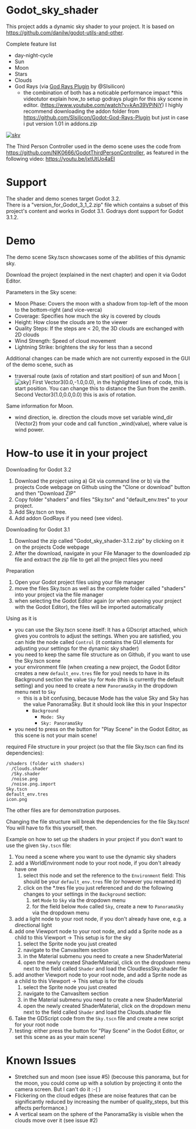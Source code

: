 # Godot_sky_shader
This project adds a dynamic sky shader to your project. It is based on https://github.com/danilw/godot-utils-and-other.

Complete feature list
* day-night-cycle
* Sun
* Moon
* Stars
* Clouds
* God Rays (via [God Rays Plugin](https://github.com/SIsilicon/Godot-God-Rays-Plugin) by @SIsilicon)
  * the combination of both has a noticable performance impact
     *this videotutor explain how_to setup godrays plugin for this sky scene in editor. (https://www.youtube.com/watch?v=kAn39VPiNjY)
     I highly recommend downloading the addon folder from https://github.com/SIsilicon/Godot-God-Rays-Plugin
     but just in case i put version 1.01 in addons.zip


[![sky](https://github.com/Lexpartizan/Godot_sky_shader/blob/master/images/preview.jpg)](https://www.youtube.com/watch?v=fzUHa1BbOd4) 

The Third Person Controller used in the demo scene uses the code from https://github.com/NIK0666/GodotThirdPersonController, as featured in the following video: https://youtu.be/jxtUtUo4aEI

# Support

The shader and demo scenes target Godot 3.2.  
There is a "version_for_Godot_3_1_2.zip" file which contains a subset of this project's content and works in Godot 3.1. Godrays dont support for Godot 3.1.2.
# Demo

The demo scene Sky.tscn showcases some of the abilities of this dynamic sky.

Download the project (explained in the next chapter) and open it via Godot Editor.

Parameters in the Sky scene:
* Moon Phase: Covers the moon with a shadow from top-left of the moon to the bottom-right (and vice-verca)
* Coverage: Specifies how much the sky is covered by clouds
* Height: How close the clouds are to the viewer
* Quality Steps: If the steps are < 20, the 3D clouds are exchanged with 2D clouds
* Wind Strength: Speed of cloud movement
* Lightning Strike: brightens the sky for less than a second

Additional changes can be made which are not currently exposed in the GUI of the demo scene, such as
* traversal route (axis of rotation and start position) of sun and Moon
[![sky](https://github.com/Lexpartizan/Godot_sky_shader/blob/master/images/sun_moon.jpg)]
First Vector3(0.0,-1.0,0.0), in the highlighted lines of code, this is start position. You can change this to distance the Sun from the zenith.
Second Vector3(1.0,0.0,0.0) this is axis of rotation.

Same information for Moon.
* wind direction, ie. direction the clouds move
set variable wind_dir (Vector2) from your code and call function _wind(value), where value is wind power.

# How-to use it in your project

Downloading for Godot 3.2
1. Download the project using a) Git via command line or b) via the projects Code webpage on Github using the "Clone or download" button and then "Download ZIP"
2. Copy folder "shaders" and files "Sky.tsn" and "default_env.tres" to your project.
3. Add Sky.tscn on tree.
4. Add addon GodRays if you need (see video).

Downloading for Godot 3.1
1. Download the zip called "Godot_sky_shader-3.1.2.zip" by clicking on it on the projects Code webpage
2. After the download, navigate in your File Manager to the downloaded zip file and extract the zip file to get all the project files you need

Preparation
1. Open your Godot project files using your file manager
2. move the files Sky.tscn as well as the complete folder called "shaders" into your project via the file manager
3. when selecting the Godot Editor again (or when opening your project with the Godot Editor), the files will be imported automatically

Using as it is
* you can use the Sky.tscn scene itself: It has a GDscript attached, which gives you controls to adjust the settings. When you are satisfied, you can hide the node called `Control` (it contains the GUI elements for adjusting your settings for the dynamic sky shader)
* you need to keep the same file structure as on Github, if you want to use the Sky.tscn scene
* your environment file (when creating a new project, the Godot Editor creates a new `default_env.tres` file for you) needs to have in its Background section the value `Sky` for `Mode` (this is currently the default setting) and you need to create a new `PanoramaSky` in the dropdown menu next to `Sky`
  * this is a bit confusing, because Mode has the value Sky and Sky has the value PanoramaSky. But it should look like this in your Inspector
    * `Background`
      * `Mode: Sky`
      * `Sky: PanoramaSky`
* you need to press on the button for "Play Scene" in the Godot Editor, as this scene is not your main scene!

required File structure in your project (so that the file Sky.tscn can find its dependencies):  
```
/shaders (folder with shaders)
  /Clouds.shader
  /Sky.shader
  /noise.png
  /noise.png.import
Sky.tscn
default_env.tres
icon.png
```

The other files are for demonstration purposes.

Changing the file structure will break the dependencies for the file Sky.tscn! You will have to fix this yourself, then.


Example on how to set up the shaders in your project if you don't want to use the given `Sky.tscn` file:
1. You need a scene where you want to use the dynamic sky shaders
2. add a WorldEnvironment node to your root node, if you don't already have one
   1. select this node and set the reference to the `Environment` field: This should be your `default_env.tres` file (or however you renamed it)
   2. click on the *.tres file you just referenced and do the following changes to your settings in the `Background` section:
      1. set `Mode` to `Sky` via the dropdown menu
      2. for the field below `Mode` called `Sky`, create a new to `PanoramaSky` via the dropdown menu
3. add a light node to your root node, if you don't already have one, e.g. a directional light
4. add one Viewport node to your root node, and add a Sprite node as a child to this Viewport -> This setup is for the sky
   1. select the Sprite node you just created
   2. navigate to the CanvasItem section
   3. in the Material submenu you need to create a new ShaderMaterial
   4. open the newly created ShaderMaterial, click on the dropdown menu next to the field called `Shader` and load the CloudlessSky.shader file
5. add another Viewport node to your root node, and add a Sprite node as a child to this Viewport -> This setup is for the clouds
   1. select the Sprite node you just created
   2. navigate to the CanvasItem section
   3. in the Material submenu you need to create a new ShaderMaterial
   4. open the newly created ShaderMaterial, click on the dropdown menu next to the field called `Shader` and load the Clouds.shader file
6. Take the GDScript code from the `Sky.tscn` file and create a new script for your root node
7. testing: either press the button for "Play Scene" in the Godot Editor, or set this scene as as your main scene!

# Known Issues

* Stretched sun and moon (see issue #5) (becouse this panorama, but for the moon, you could come up with a solution by projecting it onto the camera screen. But I can't do it :-( )
* Flickering on the cloud edges (these are noise features that can be significantly reduced by increasing the number of quality_steps, but this affects performance.)
* A vertical seam on the sphere of the PanoramaSky is visible when the clouds move over it (see issue #2)